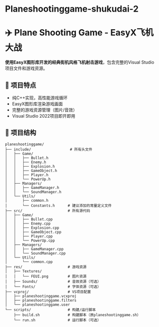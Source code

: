 # Planeshootinggame-shukudai-2
# ✈️ Plane Shooting Game - EasyX飞机大战

**使用EasyX图形库开发的经典街机风格飞机射击游戏**，包含完整的Visual Studio项目文件和游戏资源。

## 🚀 项目特点
- 纯C++实现，高性能游戏循环
- EasyX图形库渲染游戏画面
- 完整的游戏资源管理（图片/音效）
- Visual Studio 2022项目即开即用

## 📁 项目结构
```plaintext
planeshootinggame/
├── include/                  # 所有头文件
│   ├── Game/
│   │   ├── Bullet.h
│   │   ├── Enemy.h
│   │   ├── Explosion.h
│   │   ├── GameObject.h
│   │   ├── Player.h
│   │   └── PowerUp.h
│   ├── Managers/
│   │   ├── GameManager.h
│   │   └── SoundManager.h
│   └── Utils/
│       ├── common.h
│       └── Constants.h      # 建议添加的常量定义文件
├── src/                     # 所有源代码
│   ├── Game/
│   │   ├── Bullet.cpp
│   │   ├── Enemy.cpp
│   │   ├── Explosion.cpp
│   │   ├── GameObject.cpp
│   │   ├── Player.cpp
│   │   └── PowerUp.cpp
│   ├── Managers/
│   │   ├── GameManager.cpp
│   │   └── SoundManager.cpp
│   └── Utils/
│       └── common.cpp
├── res/                     # 游戏资源
│   ├── Textures/
│   │   └── FEUI.png         # 图片资源
│   ├── Sounds/              # 音效资源（可选）
│   └── Fonts/               # 字体资源（可选）
├── vcproj/                  # VS项目配置
│   ├── planeshootinggame.vcxproj
│   ├── planeshootinggame.filters
│   └── planeshootinggame.user
└── scripts/                 # 构建/运行脚本
    ├── build.sh             # 构建脚本（原planeshootinggame.sh）
    └── run.sh               # 运行脚本（可选）
